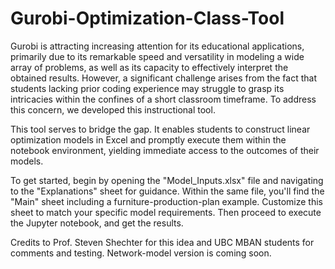 # Gurobi-Optimization-Class-Tool

Gurobi is attracting increasing attention for its educational applications, primarily due to its remarkable speed and versatility in modeling a wide array of problems, as well as its capacity to effectively interpret the obtained results. However, a significant challenge arises from the fact that students lacking prior coding experience may struggle to grasp its intricacies within the confines of a short classroom timeframe. To address this concern, we developed this instructional tool.

This tool serves to bridge the gap. It enables students to construct linear optimization models in Excel and promptly execute them within the notebook environment, yielding immediate access to the outcomes of their models.

To get started, begin by opening the "Model_Inputs.xlsx" file and navigating to the "Explanations" sheet for guidance. Within the same file, you'll find the "Main" sheet including a furniture-production-plan example. Customize this sheet to match your specific model requirements. Then proceed to execute the Jupyter notebook, and get the results. 

Credits to Prof. Steven Shechter for this idea and UBC MBAN students for comments and testing. Network-model version is coming soon. 
